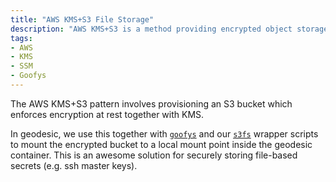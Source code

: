 ```yaml
---
title: "AWS KMS+S3 File Storage"
description: "AWS KMS+S3 is a method providing encrypted object storage."
tags:
- AWS
- KMS
- SSM
- Goofys
---
```


The AWS KMS+S3 pattern involves provisioning an S3 bucket which enforces encryption at rest together with KMS.

In geodesic, we use this together with [`goofys`]() and our [`s3fs`]() wrapper scripts to mount the encrypted bucket to a local mount point inside the geodesic container. This is an awesome solution for securely storing file-based secrets (e.g. ssh master keys).

